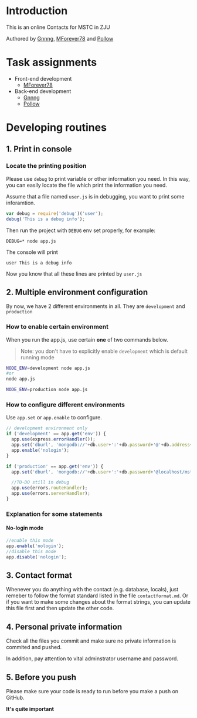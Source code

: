 # Introduction

This is an online Contacts for MSTC in ZJU

Authored by [Gnnng], [MForever78] and [Pollow]

# Task assignments

- Front-end development
	- [MForever78]
- Back-end development
	- [Gnnng]
	- [Pollow]


# Developing routines

## 1. Print in console

### Locate the printing position

Please use `debug` to print variable or other information you need. In this way, you can easily locate the file which print the information you need.

Assume that a file named `user.js` is in debugging, you want to print some inforamtion.

```js
var debug = require('debug')('user');
debug('This is a debug info');
```

Then run the project with `DEBUG` env set properly, for example:

```
DEBUG=* node app.js
```

The console will print 
```
user This is a debug info
```

Now you know that all these lines are printed by `user.js`

## 2. Multiple environment configuration

By now, we have 2 different environments in all. They are `development` and `production`

### How to enable certain environment
When you run the app.js, use certain **one** of two commands below.
> Note: you don't have to explicitly enable `development` which is default running mode

```bash
NODE_ENV=development node app.js
#or
node app.js

NODE_ENV=production node app.js
```

### How to configure different environments

Use `app.set` or `app.enable` to configure.

```javascript
// development environment only
if ('development' == app.get('env')) {
  app.use(express.errorHandler());
  app.set('dburl', 'mongodb://'+db.user+':'+db.password+'@'+db.address+'/mstc');
  app.enable('nologin');
}

if ('production' == app.get('env')) {
  app.set('dburl', 'mongodb://'+db.user+':'+db.password+'@localhost/mstc');

  //TO-DO still in debug
  app.use(errors.routeHandler);
  app.use(errors.serverHandler);
}
```

### Explanation for some statements

#### No-login mode
```javascript
//enable this mode
app.enable('nologin');
//disable this mode
app.disable('nologin');
```

## 3. Contact format

Whenever you do anything with the contact (e.g. database, locals), just remeber to follow the format standard listed in the file `contactformat.md`. Or if you want to make some changes about the format strings, you can update this file first and then update the other code.

## 4. Personal private information

Check all the files you commit and make sure no private information is commited and pushed.

In addition, pay attention to vital adminstrator username and password.

## 5. Before you push

Please make sure your code is ready to run before you make a push on GitHub.

**It's quite important**

[Gnnng]:https://github.com/Gnnng
[MForever78]:https://github.com/MForever78
[Pollow]:https://github.com/Pollow

